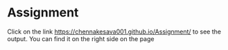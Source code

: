 # Assignment

Click on the link https://chennakesava001.github.io/Assignment/ to see the output. You can find it on the right side on the page
